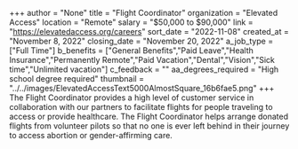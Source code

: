 +++
author = "None"
title = "Flight Coordinator"
organization = "Elevated Access"
location = "Remote"
salary = "$50,000 to $90,000"
link = "https://elevatedaccess.org/careers"
sort_date = "2022-11-08"
created_at = "November 8, 2022"
closing_date = "November 20, 2022"
a_job_type = ["Full Time"]
b_benefits = ["General Benefits","Paid Leave","Health Insurance","Permanently Remote","Paid Vacation","Dental","Vision","Sick time","Unlimited vacation"]
c_feedback = ""
aa_degrees_required = "High school degree required"
thumbnail = "../../images/ElevatedAccessText5000AlmostSquare_16b6fae5.png"
+++
The Flight Coordinator provides a high level of customer service in collaboration with our partners to facilitate flights for people traveling to access or provide healthcare. The Flight Coordinator helps arrange donated flights from volunteer pilots so that no one is ever left behind in their journey to access abortion or gender-affirming care.